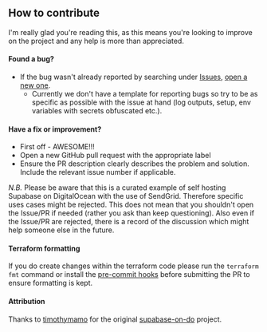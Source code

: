 ## How to contribute

I'm really glad you're reading this, as this means you're looking to improve on the project and any help is more than appreciated.

#### Found a bug?

* If the bug wasn't already reported by searching under [Issues](https://github.com/SprintReviewAI/supabase-on-aws/issues), [open a new one](https://github.com/SprintReviewAI/supabase-on-aws/issues/new).
    * Currently we don't have a template for reporting bugs so try to be as specific as possible with the issue at hand (log outputs, setup, env variables with secrets obfuscated etc.).

#### Have a fix or improvement?

* First off - AWESOME!!!
* Open a new GitHub pull request with the appropriate label
* Ensure the PR description clearly describes the problem and solution. Include the relevant issue number if applicable.

_N.B._ Please be aware that this is a curated example of self hosting Supabase on DigitalOcean with the use of SendGrid. Therefore specific uses cases might be rejected. This does not mean that you shouldn't open the Issue/PR if needed (rather you ask than keep questioning). Also even if the Issue/PR are rejected, there is a record of the discussion which might help someone else in the future.

#### Terraform formatting

If you do create changes within the terraform code please run the `terraform fmt` command or install the [pre-commit hooks](../terraform/README.md#hooks) before submitting the PR to ensure formatting is kept.

#### Attribution

Thanks to [timothymamo](https://github.com/timothymamo) for the original [supabase-on-do](https://github.com/digitalocean/supabase-on-do) project.
